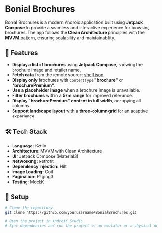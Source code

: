 # Bonial Brochures

Bonial Brochures is a modern Android application built using **Jetpack Compose** to provide a seamless and interactive experience for browsing brochures. The app follows the **Clean Architecture** principles with the **MVVM** pattern, ensuring scalability and maintainability.

## 📌 Features
- **Display a list of brochures** using **Jetpack Compose**, showing the brochure image and retailer name.  
- **Fetch data** from the remote source: [shelf.json](https://mobile-s3-test-assets.aws-sdlc-bonial.com/shelf.json).  
- **Display only** brochures with `contentType` **"brochure"** or **"brochurePremium"**.  
- **Use a placeholder image** when a brochure image is unavailable.
- **Filter brochures** within a **5km range** for improved relevance.  
- **Display "brochurePremium" content in full width**, occupying all columns.  
- **Support landscape layout** with a **three-column grid** for an adaptive experience.  

## 🛠 Tech Stack
- **Language:** Kotlin
- **Architecture:** MVVM with Clean Architecture
- **UI:** Jetpack Compose (Material3)
- **Networking:** Retrofit
- **Dependency Injection:** Hilt
- **Image Loading:** Coil
- **Pagination:** Paging3
- **Testing:** MockK

## 🚀 Setup
```bash
# Clone the repository
git clone https://github.com/yourusername/BonialBrochures.git

# Open the project in Android Studio
# Sync dependencies and run the project on an emulator or a physical device
